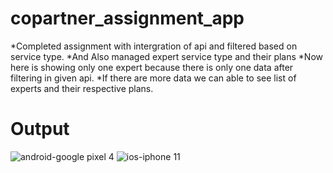 # copartner_assignment_app
*Completed assignment with intergration of api and filtered based on service type. 
*And Also managed expert service type and their plans
*Now here is showing only one expert because there is only one data after filtering in given api. 
*If there are more data we can able to see list of experts and their respective plans.



# Output

![android-google pixel 4](https://github.com/user-attachments/assets/d995bd0a-37a7-40b5-a01b-ca0bb371670b)
![ios-iphone 11](https://github.com/user-attachments/assets/b14dcfa3-6537-48c9-8fb8-3e6f6f99b176)
